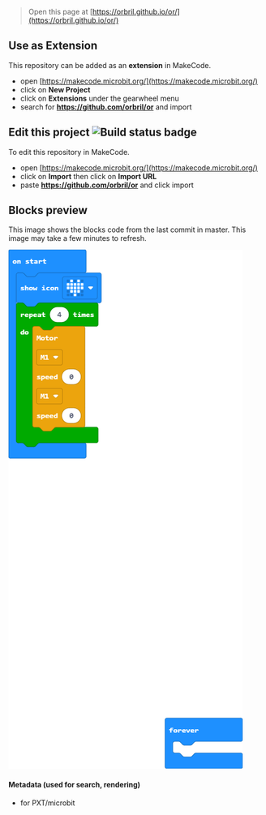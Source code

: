 
> Open this page at [https://orbril.github.io/or/](https://orbril.github.io/or/)

## Use as Extension

This repository can be added as an **extension** in MakeCode.

* open [https://makecode.microbit.org/](https://makecode.microbit.org/)
* click on **New Project**
* click on **Extensions** under the gearwheel menu
* search for **https://github.com/orbril/or** and import

## Edit this project ![Build status badge](https://github.com/orbril/or/workflows/MakeCode/badge.svg)

To edit this repository in MakeCode.

* open [https://makecode.microbit.org/](https://makecode.microbit.org/)
* click on **Import** then click on **Import URL**
* paste **https://github.com/orbril/or** and click import

## Blocks preview

This image shows the blocks code from the last commit in master.
This image may take a few minutes to refresh.

![A rendered view of the blocks](https://github.com/orbril/or/raw/master/.github/makecode/blocks.png)

#### Metadata (used for search, rendering)

* for PXT/microbit
<script src="https://makecode.com/gh-pages-embed.js"></script><script>makeCodeRender("{{ site.makecode.home_url }}", "{{ site.github.owner_name }}/{{ site.github.repository_name }}");</script>
